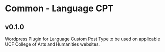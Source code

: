 # Common - Language CPT
## v0.1.0
Wordpress Plugin for Language Custom Post Type to be used on applicable UCF College of Arts and Humanities websites.